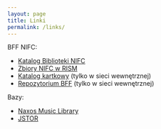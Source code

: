 ```yaml
---
layout: page
title: Linki
permalink: /links/
---
```


BFF NIFC:

- [Katalog Biblioteki NIFC](http://biblioteka.nifc.pl/)
- [Zbiory NIFC w RISM](http://www.rism.info/en/service/opac-search.html)
- [Katalog kartkowy](192.168.0.202/katalog/) (tylko w sieci wewnętrznej)
- [Repozytorium BFF](192.168.0.202) (tylko w sieci wewnętrznej)

Bazy:

- [Naxos Music Library](http://nifc.naxosmusiclibrary.com)
- [JSTOR](http://jstor.com)
